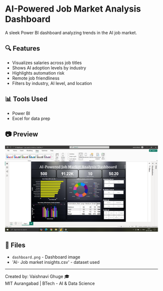 # AI-Powered Job Market Analysis Dashboard

A sleek Power BI dashboard analyzing trends in the AI job market.

## 🔍 Features
- Visualizes salaries across job titles
- Shows AI adoption levels by industry
- Highlights automation risk
- Remote job friendliness
- Filters by industry, AI level, and location

## 📊 Tools Used
- Power BI
- Excel for data prep

## 📷 Preview

![Dashboard Preview](./dashboard.png)

## 📁 Files
- `dashboard.png` - Dashboard image
- 'AI- Job market insights.csv' - dataset used
---

Created by: Vaishnavi Ghuge 🎓  
MIT Aurangabad | BTech - AI & Data Science  
